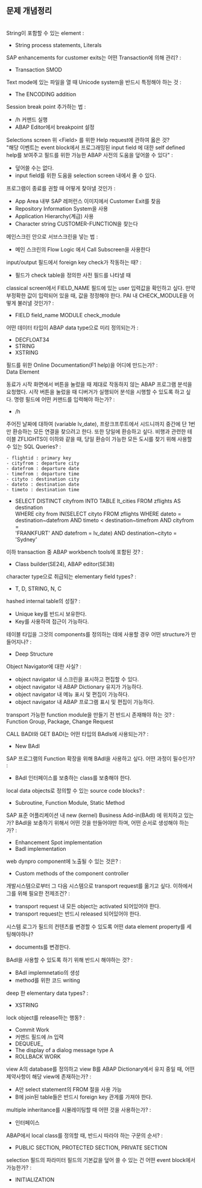 ## 문제 개념정리

\
String이 포함할 수 있는 element :

- String process statements, Literals

SAP enhancements for customer exits는 어떤 Transaction에 의해 관리? :

- Transaction SMOD

Text mode에 있는 파일을 열 때 Unicode system을 반드시 특정해야 하는 것 :

- The ENCODING addition

Session break point 추가하는 법 :

- /h 커맨드 실행
- ABAP Editor에서 breakpoint 설정

Selections screen 위 \<Field> 를 위한 Help request에 관하여 옳은 것?  
"해당 이벤트는 event block에서 프로그래밍된 input field 에 대한 self defined help를 보여주고 필드를 위한 가능한 ABAP 사전의 도움을 덮어쓸 수 있다" :

- 덮어쓸 수는 없다.
- input field를 위한 도움을 selection screen 내에서 줄 수 있다.

프로그램이 종료를 권할 때 어떻게 찾아낼 것인가 :

- App Area 내부 SAP 레퍼런스 이미지에서 Customer Exit를 찾음
- Repository Information System을 사용
- Application Hierarchy(계급) 사용
- Character string CUSTOMER-FUNCTION을 찾는다

메인스크린 안으로 서브스크린을 넣는 법 :

- 메인 스크린의 Flow Logic 에서 Call Subscreen을 사용한다

input/output 필드에서 foreign key check가 작동하는 때? :

- 필드가 check table을 정의한 사전 필드를 나타낼 때

classical screen에서 FIELD_NAME 필드에 있는 user 입력값을 확인하고 싶다.
만약 부정확한 값이 입력되어 있을 때, 값을 정정해야 한다. PAI 내 CHECK_MODULE을 어떻게 불러낼 것인가? :

- FIELD field_name MODULE check_module

어떤 데이터 타입이 ABAP data type으로 미리 정의되는가 :

- DECFLOAT34
- STRING
- XSTRING

필드를 위한 Online Documentation(F1 help)을 어디에 만드는가? :  
Data Element

동료가 시작 화면에서 버튼을 눌렀을 때 제대로 작동하지 않는 ABAP 프로그램 분석을 요청했다. 시작 버튼을 눌렀을 때 디버거가 실행되어 분석을 시행할 수 있도록 하고 싶다. 명령 필드에 어떤 커맨드를 입력해야 하는가? :

- /h

주어진 날짜에 대하여 (variable lv_date), 프랑크프루트에서 시드니까지 중간에 단 1번만 환승하는 모든 연결을 찾으려고 한다. 또한 당일에 환승하고 싶다. 비행과 관련한 테이블 ZFLIGHTS이 이하와 같을 때, 당일 환승이 가능한 모든 도시를 찾기 위해 사용할 수 있는 SQL Queries? :

```{
- flightid : primary key
- cityfrom : departure city
- datefrom : departure date
- timefrom : departure time
- cityto : destination city
- dateto : destination date
- timeto : destination time
```

- SELECT DISTINCT cityfrom INTO TABLE lt_cities FROM zflights AS destination  
  WHERE city from IN(SELECT cityto FROM zflights WHERE dateto =  
  destination~datefrom AND timeto < destination~timefrom AND cityfrom =  
  'FRANKFURT' AND datefrom = lv_date) AND destination~cityto = 'Sydney'

이하 transaction 중 ABAP workbench tools에 포함된 것? :

- Class builder(SE24), ABAP editor(SE38)

character type으로 취급되는 elementary field types? :

- T, D, STRING, N, C

hashed internal table의 성질? :

- Unique key를 반드시 보유한다.
- Key를 사용하여 접근이 가능하다.

테이블 타입을 그것의 components를 정의하는 데에 사용할 경우 어떤 structure가 만들어지나? :

- Deep Structure

Object Navigator에 대한 사실? :

- object navigator 내 스크린을 표시하고 편집할 수 있다.
- object navigator 내 ABAP Dictionary 유지가 가능하다.
- object navigator 내 메뉴 표시 및 편집이 가능하다.
- object navigator 내 ABAP 프로그램 표시 및 편집이 가능하다.

transport 가능한 function module을 만들기 전 반드시 존재해야 하는 것? :  
Function Group, Package, Change Request

CALL BADI와 GET BADI는 어떤 타입의 BAdls에 사용되는가? :

- New BAdl

SAP 프로그램의 Function 확장을 위해 BAdl을 사용하고 싶다. 어떤 과정이 필수인가? :

- BAdl 인터페이스를 보충하는 class를 보충해야 한다.

local data objects로 정의할 수 있는 source code blocks? :

- Subroutine, Function Module, Static Method

SAP 표준 어플리케이션 내 new (kernel) Business Add-in(BAdl) 에 위치하고 있는가? BAdl을 보충하기 위해서 어떤 것을 만들어야만 하며, 어떤 순서로 생성해야 하는가? :

- Enhancement Spot implementation
- Badl implementation

web dynpro component에 노출될 수 있는 것은? :

- Custom methods of the component controller

개발시스템으로부터 그 다음 시스템으로 transport request를 옮기고 싶다. 이하에서 그를 위해 필요한 전제조건? :

- transport request 내 모든 object는 activated 되어있어야 한다.
- transport request는 반드시 released 되어있어야 한다.

시스템 로그가 필드의 컨텐츠를 변경할 수 있도록 어떤 data element property를 세팅해야하나?

- documents를 변경한다.

BAdl을 사용할 수 있도록 하기 위해 반드시 해야하는 것? :

- BAdl implemnetatio의 생성
- method를 위한 코드 writing

deep 한 elementary data types? :

- XSTRING

lock object를 release하는 행동? :

- Commit Work
- 커맨드 필드에 /n 입력
- DEQUEUE\_
- The display of a dialog message type A
- ROLLBACK WORK

view A의 database를 정의하고 view B를 ABAP Dictionary에서 유지 중일 때, 어떤 제약사항이 해당 view에 존재하는가? :

- A만 select statement의 FROM 절을 사용 가능
- B에 join된 table들은 반드시 foreign key 관게를 가져야 한다.

multiple inheritance를 시뮬레이팅할 때 어떤 것을 사용하는가? :

- 인터페이스

ABAP에서 local class를 정의할 때, 반드시 따라야 하는 구문의 순서? :

- PUBLIC SECTION, PROTECTED SECTION, PRIVATE SECTION

selection 필드의 파라미터 필드의 기본값을 덮어 쓸 수 있는 건 어떤 event block에서 가능한가? :

- INITIALIZATION
